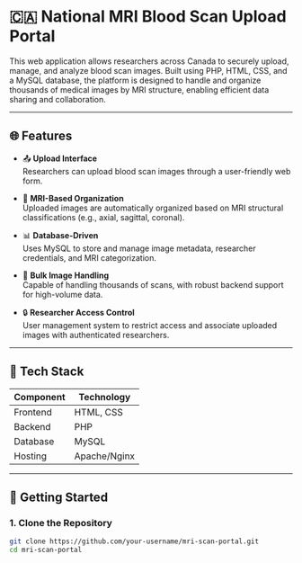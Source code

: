# 🇨🇦 National MRI Blood Scan Upload Portal

This web application allows researchers across Canada to securely upload, manage, and analyze blood scan images. Built using PHP, HTML, CSS, and a MySQL database, the platform is designed to handle and organize thousands of medical images by MRI structure, enabling efficient data sharing and collaboration.

---

## 🌐 Features

- 📤 **Upload Interface**  
  Researchers can upload blood scan images through a user-friendly web form.

- 🧠 **MRI-Based Organization**  
  Uploaded images are automatically organized based on MRI structural classifications (e.g., axial, sagittal, coronal).

- 📊 **Database-Driven**  
  Uses MySQL to store and manage image metadata, researcher credentials, and MRI categorization.

- 📁 **Bulk Image Handling**  
  Capable of handling thousands of scans, with robust backend support for high-volume data.

- 🔒 **Researcher Access Control**  
  User management system to restrict access and associate uploaded images with authenticated researchers.

---

## 🧱 Tech Stack

| Component     | Technology      |
|---------------|-----------------|
| Frontend      | HTML, CSS       |
| Backend       | PHP             |
| Database      | MySQL           |
| Hosting       | Apache/Nginx    |

---

## 🚀 Getting Started

### 1. Clone the Repository

```bash
git clone https://github.com/your-username/mri-scan-portal.git
cd mri-scan-portal
